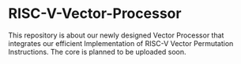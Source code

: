 # RISC-V-Vector-Processor

This repository is about our newly designed Vector Processor that integrates our efficient Implementation of RISC-V Vector Permutation Instructions. The core is planned to be uploaded soon.
